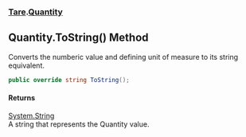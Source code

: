 ### [Tare](Tare.md 'Tare').[Quantity](Tare.Quantity.md 'Tare.Quantity')

## Quantity.ToString() Method

Converts the numberic value and defining unit of measure to its string equivalent.

```csharp
public override string ToString();
```

#### Returns
[System.String](https://docs.microsoft.com/en-us/dotnet/api/System.String 'System.String')  
A string that represents the Quantity value.